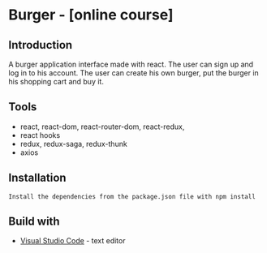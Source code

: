# Burger - [online course]

## Introduction
A burger application interface made with react. The user can sign up and log in to his account. 
The user can create his own burger, put the burger in his shopping cart and buy it. 

## Tools
- react, react-dom, react-router-dom, react-redux,
- react hooks
- redux, redux-saga, redux-thunk
- axios

## Installation
    Install the dependencies from the package.json file with npm install

## Build with

* [Visual Studio Code](https://code.visualstudio.com/) - text editor
